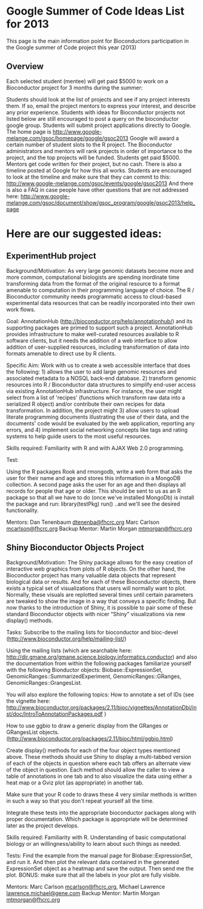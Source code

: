 # Google Summer of Code Ideas List for 2013

This page is the main information point for Bioconductors participation in the Google summer of Code project this year (2013)

## Overview

Each selected student (mentee) will get paid $5000 to work on a Bioconductor project for 3 months during the summer:


Students should look at the list of projects and see if any project interests them. If so, email the project mentors to express your interest, and describe any prior experience. Students with ideas for Bioconductor projects not listed below are still encouraged to post a query on the bioconductor google group.
Students will submit project applications directly to Google. The home page is http://www.google-melange.com/gsoc/homepage/google/gsoc2013
Google will award a certain number of student slots to the R project.
The Bioconductor administrators and mentors will rank projects in order of importance to the project, and the top projects will be funded.
Students get paid $5000.
Mentors get code written for their project, but no cash.
There is also a timeline posted at Google for how this all works.  Students are encouraged to look at the timeline and make sure that they can commit to this: http://www.google-melange.com/gsoc/events/google/gsoc2013
And there is also a FAQ in case people have other questions that are not addressed here:  http://www.google-melange.com/gsoc/document/show/gsoc_program/google/gsoc2013/help_page


# Here are our suggested ideas:

## ExperimentHub project

Background/Motivation:  As very large genomic datasets become more and more common, computational biologists are spending inordinate time transforming data from the format of the original resource to a format amenable to computation in their programming language of choice. The R / Bioconductor community needs programmatic access to cloud-based experimental data resources that can be readily incorporated into their own work flows.  

Goal:  AnnotationHub (http://bioconductor.org/help/annotationhub/)  and its supporting packages are  primed to support such a project. AnnotationHub provides infrastructure to make well-curated resources available to R software clients, but it needs the addition of a web interface to allow addition of user-supplied resources, including transformation of data into formats amenable to direct use by R clients.

Specific Aim:  Work with us to create a web accessible interface that does the following: 1) allows the user to add large genomic resources and associated metadata to a NOSQL back-end database. 2)  transform genomic resources into R / Bioconductor data structures to simplify end-user access via existing AnnotationHub infrastructure. For instance, the user might select from a list of 'recipes' (functions which transform raw data into a serialized R object) and/or contribute their own recipes for data transformation. In addition, the project might 3) allow users to upload literate programming documents illustrating the use of their data, and the documents' code would be evaluated by the web application, reporting any errors, and 4) implement social networking concepts like tags and rating systems to help guide users to the most useful resources.

Skills required: Familiarit­y with R and with AJAX Web 2.0 programming.

Test: 

Using the R packages Rook and rmongodb, write a web form that asks the user for their name
and age and stores this information in a MongoDB collection. A second page asks the user for an age and then displays all records for people that age or older. This should be sent to us as an R package so that all we have to do (once we've installed MongoDb) is install the package and run:
library(testPkg)
run()
..and we'll see the desired functionality.


Mentors:  Dan Tenenbaum <dtenenba@fhcrc.org>  Marc Carlson <mcarlson@fhcrc.org>
Backup Mentor:  Martin Morgan <mtmorgan@fhcrc.org>


## Shiny Bioconductor Objects Project

Background/Motivation: The Shiny package allows for the easy creation of interactive web graphics from plots of R objects.  On the other hand, the Bioconductor project has many valuable data objects that represent biological data or results.  And for each of these Bioconductor objects, there exists a typical set of visualizations that users will normally want to plot.  Normally, these visuals are replotted several times until certain parameters are tweaked to show the image in a way that conveys a specific finding.  But now thanks to the introduction of Shiny, it is possible to pair some of these standard Bioconductor objects with nicer “Shiny” visualizations via new display() methods.  


Tasks: 
Subscribe to the mailing lists for bioconductor and bioc-devel (http://www.bioconductor.org/help/mailing-list/)

Using the mailing lists (which are searchable here: http://dir.gmane.org/gmane.science.biology.informatics.conductor) and also the documentation from within the following packages familiarize yourself with the following Bionductor objects: Biobase::ExpressionSet, GenomicRanges::SummarizedExperiment, GenomicRanges::GRanges, GenomicRanges::GrangesList.

You will also explore the following topics:
How to annotate a set of IDs (see the vignette here: http://www.bioconductor.org/packages/2.11/bioc/vignettes/AnnotationDbi/inst/doc/IntroToAnnotationPackages.pdf )

How to use ggbio to draw a generic display from the GRanges or GRangesList objects. (http://www.bioconductor.org/packages/2.11/bioc/html/ggbio.html)


Create display() methods for each of the four object types mentioned above.  These methods should use Shiny to display a multi-tabbed version of each of the objects in question where each tab offers an alternate view of the object in question.  Each method should allow the caller to view a table of annotations in one tab and to also visualize the data using either a heat map or a Gviz plot (as appropriate) in another tab.

Make sure that your R code to draws these 4 very similar methods is written in such a way so that you don't repeat yourself all the time.

Integrate these tests into the appropriate bioconductor packages along with proper documentation.  Which package is appropriate will be determined later as the project develops.

Skills required: Familiarity with R.  Understanding of basic computational biology or an willingness/ability to learn about such things as needed.

Tests:  Find the example from the manual page for Biobase::ExpressionSet, and run it.  And then plot the relevant data contained in the generated ExpressionSet object as a heatmap and save the output.  Then send me the plot.  BONUS: make sure that all the labels in your plot are fully visible.




Mentors:  Marc Carlson <mcarlson@fhcrc.org>,  Michael Lawrence <lawrence.michael@gene.com>
Backup Mentor:  Martin Morgan <mtmorgan@fhcrc.org>
